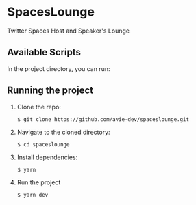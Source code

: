 # SpacesLounge

Twitter Spaces Host and Speaker's Lounge

## Available Scripts

In the project directory, you can run:

## Running the project

1.  Clone the repo:

    ```console
    $ git clone https://github.com/avie-dev/spaceslounge.git
    ```

2.  Navigate to the cloned directory:

    ```console
    $ cd spaceslounge
    ```

3.  Install dependencies:

    ```console
    $ yarn
    ```

4.  Run the project

    ```console
    $ yarn dev
    ```
